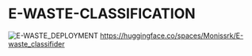 # E-WASTE-CLASSIFICATION
![E-WASTE_DEPLOYMENT](https://github.com/user-attachments/assets/c43b0880-ba4d-45b9-bfc8-94ddbb6a947d)
https://huggingface.co/spaces/Monissrk/E-waste_classifider
